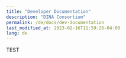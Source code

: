 ```yaml
---
title: "Developer Documentation"
description: "DINA Consortium"
permalink: /de/docs/dev-documentation
last_modified_at: 2023-02-16T11:59:26-04:00
lang: de
---
```


TEST
